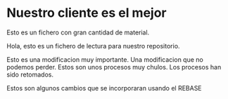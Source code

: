 # Nuestro cliente es el mejor

Esto es un fichero con gran cantidad de material.

Hola, esto es un fichero de lectura para nuestro repositorio.  

Esto es una modificacion muy importante. Una modificacion que no podemos perder. 
Estos son unos procesos muy chulos. Los procesos han sido retomados.

Estos son algunos cambios que se incorporaran usando el REBASE
